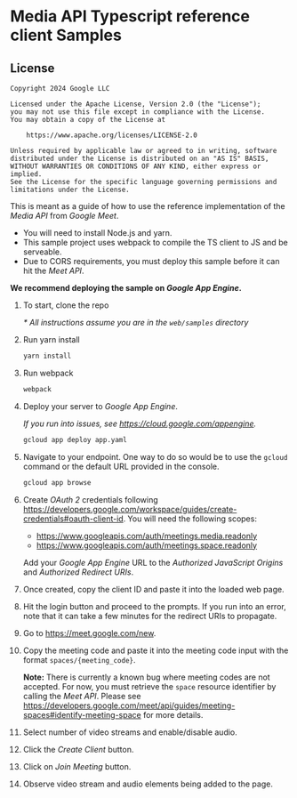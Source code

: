 # Media API Typescript reference client Samples

## License

```
Copyright 2024 Google LLC

Licensed under the Apache License, Version 2.0 (the "License");
you may not use this file except in compliance with the License.
You may obtain a copy of the License at

    https://www.apache.org/licenses/LICENSE-2.0

Unless required by applicable law or agreed to in writing, software
distributed under the License is distributed on an "AS IS" BASIS,
WITHOUT WARRANTIES OR CONDITIONS OF ANY KIND, either express or implied.
See the License for the specific language governing permissions and
limitations under the License.
```

This is meant as a guide of how to use the reference implementation of the
*Media API* from *Google Meet*.

- You will need to install Node.js and yarn.
- This sample project uses webpack to compile the TS client to JS and be serveable.
- Due to CORS requirements, you must deploy this sample before it can hit the *Meet API*.

**We recommend deploying the sample on *Google App Engine*.**

1. To start, clone the repo

    *\* All instructions assume you are in the `web/samples` directory*

2. Run yarn install

    ```sh
    yarn install
    ```

3. Run webpack

    ```sh
    webpack
    ```

4. Deploy your server to *Google App Engine*.

    *If you run into issues, see https://cloud.google.com/appengine.*

    ```sh
    gcloud app deploy app.yaml
    ```

5. Navigate to your endpoint. One way to do so would be to use the `gcloud` command or the default URL provided in the console.

    ```sh
    gcloud app browse
    ```

6. Create *OAuth 2* credentials following https://developers.google.com/workspace/guides/create-credentials#oauth-client-id. You will need the following scopes:

    - https://www.googleapis.com/auth/meetings.media.readonly
    - https://www.googleapis.com/auth/meetings.space.readonly

    Add your *Google App Engine* URL to the *Authorized JavaScript Origins* and *Authorized Redirect URIs*.

7. Once created, copy the client ID and paste it into the loaded web page.

8. Hit the login button and proceed to the prompts. If you run into an error, note that it can take a few minutes for the redirect URIs to propagate.

9. Go to https://meet.google.com/new.

10. Copy the meeting code and paste it into the meeting code input with the format `spaces/{meeting_code}`.

    **Note:** There is currently a known bug where meeting codes are not accepted. For now, you must retrieve the `space` resource identifier by calling the *Meet API*. Please see https://developers.google.com/meet/api/guides/meeting-spaces#identify-meeting-space for more details.

11. Select number of video streams and enable/disable audio.

12. Click the *Create Client* button.

13. Click on *Join Meeting* button.

14. Observe video stream and audio elements being added to the page.
